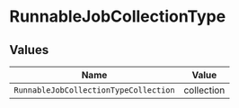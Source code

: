 # RunnableJobCollectionType


## Values

| Name                                  | Value                                 |
| ------------------------------------- | ------------------------------------- |
| `RunnableJobCollectionTypeCollection` | collection                            |